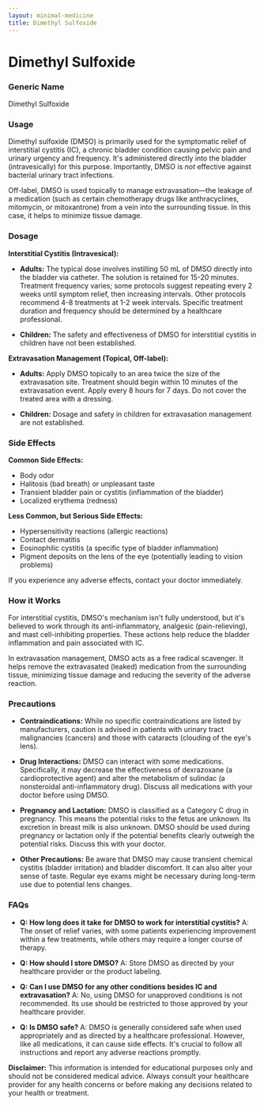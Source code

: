 ```yaml
---
layout: minimal-medicine
title: Dimethyl Sulfoxide
---
```


# Dimethyl Sulfoxide
### Generic Name
Dimethyl Sulfoxide

### Usage

Dimethyl sulfoxide (DMSO) is primarily used for the symptomatic relief of interstitial cystitis (IC), a chronic bladder condition causing pelvic pain and urinary urgency and frequency.  It's administered directly into the bladder (intravesically) for this purpose.  Importantly, DMSO is *not* effective against bacterial urinary tract infections.

Off-label, DMSO is used topically to manage extravasation—the leakage of a medication (such as certain chemotherapy drugs like anthracyclines, mitomycin, or mitoxantrone) from a vein into the surrounding tissue.  In this case, it helps to minimize tissue damage.

### Dosage

**Interstitial Cystitis (Intravesical):**

* **Adults:**  The typical dose involves instilling 50 mL of DMSO directly into the bladder via catheter.  The solution is retained for 15-20 minutes.  Treatment frequency varies; some protocols suggest repeating every 2 weeks until symptom relief, then increasing intervals. Other protocols recommend 4-8 treatments at 1-2 week intervals.  Specific treatment duration and frequency should be determined by a healthcare professional.

* **Children:** The safety and effectiveness of DMSO for interstitial cystitis in children have not been established.

**Extravasation Management (Topical, Off-label):**

* **Adults:** Apply DMSO topically to an area twice the size of the extravasation site. Treatment should begin within 10 minutes of the extravasation event. Apply every 8 hours for 7 days. Do not cover the treated area with a dressing.

* **Children:**  Dosage and safety in children for extravasation management are not established.

### Side Effects

**Common Side Effects:**

* Body odor
* Halitosis (bad breath) or unpleasant taste
* Transient bladder pain or cystitis (inflammation of the bladder)
* Localized erythema (redness)


**Less Common, but Serious Side Effects:**

* Hypersensitivity reactions (allergic reactions)
* Contact dermatitis
* Eosinophilic cystitis (a specific type of bladder inflammation)
* Pigment deposits on the lens of the eye (potentially leading to vision problems)

If you experience any adverse effects, contact your doctor immediately.

### How it Works

For interstitial cystitis, DMSO's mechanism isn't fully understood, but it's believed to work through its anti-inflammatory, analgesic (pain-relieving), and mast cell-inhibiting properties.  These actions help reduce the bladder inflammation and pain associated with IC.

In extravasation management, DMSO acts as a free radical scavenger.  It helps remove the extravasated (leaked) medication from the surrounding tissue, minimizing tissue damage and reducing the severity of the adverse reaction.

### Precautions

* **Contraindications:**  While no specific contraindications are listed by manufacturers, caution is advised in patients with urinary tract malignancies (cancers) and those with cataracts (clouding of the eye's lens).

* **Drug Interactions:** DMSO can interact with some medications.  Specifically, it may decrease the effectiveness of dexrazoxane (a cardioprotective agent) and alter the metabolism of sulindac (a nonsteroidal anti-inflammatory drug).  Discuss all medications with your doctor before using DMSO.

* **Pregnancy and Lactation:** DMSO is classified as a Category C drug in pregnancy. This means the potential risks to the fetus are unknown.  Its excretion in breast milk is also unknown.  DMSO should be used during pregnancy or lactation only if the potential benefits clearly outweigh the potential risks.  Discuss this with your doctor.

* **Other Precautions:** Be aware that DMSO may cause transient chemical cystitis (bladder irritation) and bladder discomfort. It can also alter your sense of taste.  Regular eye exams might be necessary during long-term use due to potential lens changes.

### FAQs

* **Q: How long does it take for DMSO to work for interstitial cystitis?** A: The onset of relief varies, with some patients experiencing improvement within a few treatments, while others may require a longer course of therapy.

* **Q: How should I store DMSO?** A: Store DMSO as directed by your healthcare provider or the product labeling.

* **Q: Can I use DMSO for any other conditions besides IC and extravasation?** A: No, using DMSO for unapproved conditions is not recommended.  Its use should be restricted to those approved by your healthcare provider.

* **Q: Is DMSO safe?** A:  DMSO is generally considered safe when used appropriately and as directed by a healthcare professional.  However, like all medications, it can cause side effects.  It's crucial to follow all instructions and report any adverse reactions promptly.


**Disclaimer:** This information is intended for educational purposes only and should not be considered medical advice. Always consult your healthcare provider for any health concerns or before making any decisions related to your health or treatment.
